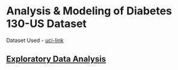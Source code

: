 # Analysis & Modeling of Diabetes 130-US Dataset

Dataset Used - [uci-link](https://archive.ics.uci.edu/ml/datasets/diabetes+130-us+hospitals+for+years+1999-2008)

## [Exploratory Data Analysis](https://github.com/shiva2096/Diabetes-130-ML-Model/blob/main/EDA%20Report.pdf)

